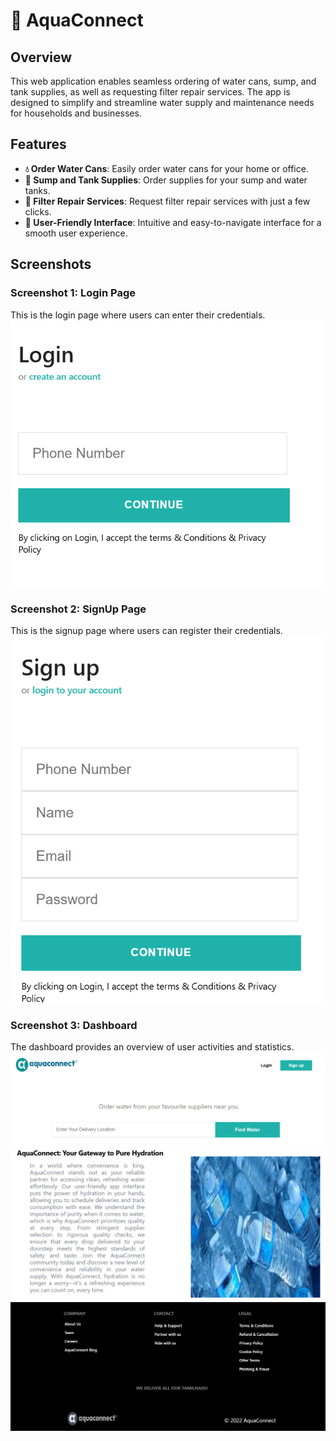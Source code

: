 # 🌊 AquaConnect

## Overview
This web application enables seamless ordering of water cans, sump, and tank supplies, as well as requesting filter repair services. The app is designed to simplify and streamline water supply and maintenance needs for households and businesses.

## Features
- **💧 Order Water Cans**: Easily order water cans for your home or office.
- **🚰 Sump and Tank Supplies**: Order supplies for your sump and water tanks.
- **🔧 Filter Repair Services**: Request filter repair services with just a few clicks.
- **🌟 User-Friendly Interface**: Intuitive and easy-to-navigate interface for a smooth user experience.
  
## Screenshots

### Screenshot 1: Login Page
This is the login page where users can enter their credentials.
![Login Page](https://github.com/kaaviyak2004/AquaConnect/blob/d58ee7a70e81a5f18a3d8623c22105eff2972555/screenshots/Login%20Page.png)

### Screenshot 2: SignUp Page 
This is the signup page where users can register their credentials.
![Login Page](https://github.com/kaaviyak2004/AquaConnect/blob/ef56cd87e40cf2bf0b4171cff1ce37f61523529f/screenshots/Signup%20page.png)

### Screenshot 3: Dashboard
The dashboard provides an overview of user activities and statistics.
![Dashboard](https://github.com/kaaviyak2004/AquaConnect/blob/ef56cd87e40cf2bf0b4171cff1ce37f61523529f/screenshots/Dashboard%20Page%20(1).png)
![Dashboard](https://github.com/kaaviyak2004/AquaConnect/blob/ef56cd87e40cf2bf0b4171cff1ce37f61523529f/screenshots/Dashboard%20Page%20(2).png)
![Dashboard](https://github.com/kaaviyak2004/AquaConnect/blob/ef56cd87e40cf2bf0b4171cff1ce37f61523529f/screenshots/Dashboard%203.png)



